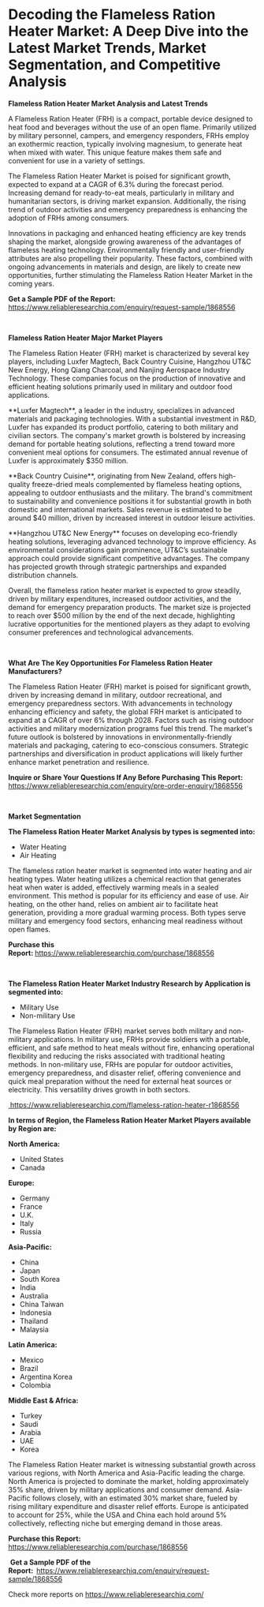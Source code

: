 <p><h1>Decoding the Flameless Ration Heater Market: A Deep Dive into the Latest Market Trends, Market Segmentation, and Competitive Analysis</h1></p><p><strong>Flameless Ration Heater Market Analysis and Latest Trends</strong></p>
<p><p>A Flameless Ration Heater (FRH) is a compact, portable device designed to heat food and beverages without the use of an open flame. Primarily utilized by military personnel, campers, and emergency responders, FRHs employ an exothermic reaction, typically involving magnesium, to generate heat when mixed with water. This unique feature makes them safe and convenient for use in a variety of settings.</p><p>The Flameless Ration Heater Market is poised for significant growth, expected to expand at a CAGR of 6.3% during the forecast period. Increasing demand for ready-to-eat meals, particularly in military and humanitarian sectors, is driving market expansion. Additionally, the rising trend of outdoor activities and emergency preparedness is enhancing the adoption of FRHs among consumers. </p><p>Innovations in packaging and enhanced heating efficiency are key trends shaping the market, alongside growing awareness of the advantages of flameless heating technology. Environmentally friendly and user-friendly attributes are also propelling their popularity. These factors, combined with ongoing advancements in materials and design, are likely to create new opportunities, further stimulating the Flameless Ration Heater Market in the coming years.</p></p>
<p><strong>Get a Sample PDF of the Report:&nbsp;</strong> <a href="https://www.reliableresearchiq.com/enquiry/request-sample/1868556?utm_campaign=2247&utm_medium=2&utm_source=Github&utm_content=ia&utm_term=05022025&utm_id=flameless-ration-heater">https://www.reliableresearchiq.com/enquiry/request-sample/1868556</a></p>
<p>&nbsp;</p>
<p><strong>Flameless Ration Heater Major Market Players</strong></p>
<p><p>The Flameless Ration Heater (FRH) market is characterized by several key players, including Luxfer Magtech, Back Country Cuisine, Hangzhou UT&C New Energy, Hong Qiang Charcoal, and Nanjing Aerospace Industry Technology. These companies focus on the production of innovative and efficient heating solutions primarily used in military and outdoor food applications.</p><p>**Luxfer Magtech**, a leader in the industry, specializes in advanced materials and packaging technologies. With a substantial investment in R&D, Luxfer has expanded its product portfolio, catering to both military and civilian sectors. The company's market growth is bolstered by increasing demand for portable heating solutions, reflecting a trend toward more convenient meal options for consumers. The estimated annual revenue of Luxfer is approximately $350 million.</p><p>**Back Country Cuisine**, originating from New Zealand, offers high-quality freeze-dried meals complemented by flameless heating options, appealing to outdoor enthusiasts and the military. The brand's commitment to sustainability and convenience positions it for substantial growth in both domestic and international markets. Sales revenue is estimated to be around $40 million, driven by increased interest in outdoor leisure activities.</p><p>**Hangzhou UT&C New Energy** focuses on developing eco-friendly heating solutions, leveraging advanced technology to improve efficiency. As environmental considerations gain prominence, UT&C’s sustainable approach could provide significant competitive advantages. The company has projected growth through strategic partnerships and expanded distribution channels.</p><p>Overall, the flameless ration heater market is expected to grow steadily, driven by military expenditures, increased outdoor activities, and the demand for emergency preparation products. The market size is projected to reach over $500 million by the end of the next decade, highlighting lucrative opportunities for the mentioned players as they adapt to evolving consumer preferences and technological advancements.</p></p>
<p>&nbsp;</p>
<p><strong>What Are The Key Opportunities For Flameless Ration Heater Manufacturers?</strong></p>
<p><p>The Flameless Ration Heater (FRH) market is poised for significant growth, driven by increasing demand in military, outdoor recreational, and emergency preparedness sectors. With advancements in technology enhancing efficiency and safety, the global FRH market is anticipated to expand at a CAGR of over 6% through 2028. Factors such as rising outdoor activities and military modernization programs fuel this trend. The market's future outlook is bolstered by innovations in environmentally-friendly materials and packaging, catering to eco-conscious consumers. Strategic partnerships and diversification in product applications will likely further enhance market penetration and resilience.</p></p>
<p><strong>Inquire or Share Your Questions If Any Before Purchasing This Report:</strong> <a href="https://www.reliableresearchiq.com/enquiry/pre-order-enquiry/1868556?utm_campaign=2247&utm_medium=2&utm_source=Github&utm_content=ia&utm_term=05022025&utm_id=flameless-ration-heater">https://www.reliableresearchiq.com/enquiry/pre-order-enquiry/1868556</a></p>
<p>&nbsp;</p>
<p><strong>Market Segmentation</strong></p>
<p><strong>The Flameless Ration Heater Market Analysis by types is segmented into:</strong></p>
<p><ul><li>Water Heating</li><li>Air Heating</li></ul></p>
<p><p>The flameless ration heater market is segmented into water heating and air heating types. Water heating utilizes a chemical reaction that generates heat when water is added, effectively warming meals in a sealed environment. This method is popular for its efficiency and ease of use. Air heating, on the other hand, relies on ambient air to facilitate heat generation, providing a more gradual warming process. Both types serve military and emergency food sectors, enhancing meal readiness without open flames.</p></p>
<p><strong>Purchase this Report:&nbsp;</strong><a href="https://www.reliableresearchiq.com/purchase/1868556?utm_campaign=2247&utm_medium=2&utm_source=Github&utm_content=ia&utm_term=05022025&utm_id=flameless-ration-heater">https://www.reliableresearchiq.com/purchase/1868556</a></p>
<p>&nbsp;</p>
<p><strong>The Flameless Ration Heater Market Industry Research by Application is segmented into:</strong></p>
<p><ul><li>Military Use</li><li>Non-military Use</li></ul></p>
<p><p>The Flameless Ration Heater (FRH) market serves both military and non-military applications. In military use, FRHs provide soldiers with a portable, efficient, and safe method to heat meals without fire, enhancing operational flexibility and reducing the risks associated with traditional heating methods. In non-military use, FRHs are popular for outdoor activities, emergency preparedness, and disaster relief, offering convenience and quick meal preparation without the need for external heat sources or electricity. This versatility drives growth in both sectors.</p></p>
<p><a href="https://www.reliableresearchiq.com/flameless-ration-heater-r1868556?utm_campaign=2247&utm_medium=2&utm_source=Github&utm_content=ia&utm_term=05022025&utm_id=flameless-ration-heater">&nbsp;https://www.reliableresearchiq.com/flameless-ration-heater-r1868556</a></p>
<p><strong>In terms of Region, the Flameless Ration Heater Market Players available by Region are:</strong></p>
<p>
    <p> <strong> North America: </strong>
        <ul>
            <li>United States</li>
            <li>Canada</li>
        </ul>
        </p> 
    <p> <strong> Europe: </strong>
        <ul>
            <li>Germany</li>
            <li>France</li>
            <li>U.K.</li>
            <li>Italy</li>
            <li>Russia</li>
        </ul>
        </p> 
    <p> <strong> Asia-Pacific: </strong>
        <ul>
            <li>China</li>
            <li>Japan</li>
            <li>South Korea</li>
            <li>India</li>
            <li>Australia</li>
            <li>China Taiwan</li>
            <li>Indonesia</li>
            <li>Thailand</li>
            <li>Malaysia</li>
        </ul>
        </p> 
    <p> <strong> Latin America: </strong>
        <ul>
            <li>Mexico</li>
            <li>Brazil</li>
            <li>Argentina Korea</li>
            <li>Colombia</li>
        </ul>
        </p> 
    <p> <strong> Middle East & Africa: </strong>
        <ul>
            <li>Turkey</li>
            <li>Saudi</li>
            <li>Arabia</li>
            <li>UAE</li>
            <li>Korea</li>
        </ul>
    </p>
    </p>
<p><p>The Flameless Ration Heater market is witnessing substantial growth across various regions, with North America and Asia-Pacific leading the charge. North America is projected to dominate the market, holding approximately 35% share, driven by military applications and consumer demand. Asia-Pacific follows closely, with an estimated 30% market share, fueled by rising military expenditure and disaster relief efforts. Europe is anticipated to account for 25%, while the USA and China each hold around 5% collectively, reflecting niche but emerging demand in those areas.</p></p>
<p><strong>Purchase this Report: </strong><a href="https://www.reliableresearchiq.com/purchase/1868556?utm_campaign=2247&utm_medium=2&utm_source=Github&utm_content=ia&utm_term=05022025&utm_id=flameless-ration-heater">https://www.reliableresearchiq.com/purchase/1868556</a></p>
<p>&nbsp;<strong>Get a Sample PDF of the Report:&nbsp;&nbsp;</strong><a href="https://www.reliableresearchiq.com/enquiry/request-sample/1868556?utm_campaign=2247&utm_medium=2&utm_source=Github&utm_content=ia&utm_term=05022025&utm_id=flameless-ration-heater">https://www.reliableresearchiq.com/enquiry/request-sample/1868556</a></p>
<p><strong></strong></p>
<p>Check more reports on <a href="https://www.reliableresearchiq.com/?utm_campaign=2247&utm_medium=2&utm_source=Github&utm_content=ia&utm_term=05022025&utm_id=flameless-ration-heater">https://www.reliableresearchiq.com/</a></p>